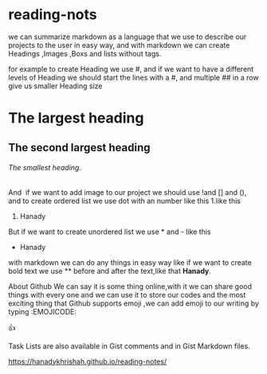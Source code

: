 # reading-nots
we can summarize markdown as a language that we use to describe our projects to the user in easy way, and with markdown we can create Headings ,Images ,Boxs and lists without tags.

for example to create Heading we use #, and if we want to have a different levels of Heading we should start the lines with a #, and multiple ## in a row give us smaller Heading size
# The largest heading
## The second largest heading
###### The smallest heading.
And  if we want to add image to our project we should use !and [] and (), and to create ordered list we use dot with an number like this 1.like this
1. Hanady

But if we want to create unordered list we use * and - like this

* Hanady

with markdown we can do any things in easy way like if we want to create bold text we use ** before and after the text,like that **Hanady**.

About Github We can say it is some thing online,with it we can share good things with every one and we can use it to store our codes and the most exciting thing that Github supports emoji ,we can add emoji to our writing by typing :EMOJICODE:

:+1:

 Task Lists are also available in Gist comments and in Gist Markdown files.


 https://hanadykhrishah.github.io/reading-notes/

